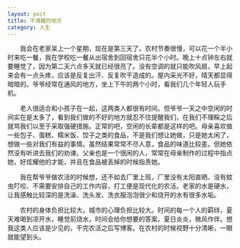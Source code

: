 ```yaml
---
layout: post
title: 不清醒的地方
category: 人生
---
```


&emsp;&emsp;我会在老家呆上一个星期，现在是第三天了。农村节奏很慢，可以花一个半小时来吃一餐，我在学校吃一餐从出宿舍到回宿舍只花半个小时。晚上十点钟左右就要睡觉了，因为第二天六点多天就已经很亮了。没有空调的就只能吹风扇，早上起来会有一点头疼，应该是反复出汗、反复吹干造成的。屋内采光不好，晴天都显得暗暗的。爷爷经常在通风的地方，坐上下午的两个小时，看我们几个年轻人玩手机。

&emsp;&emsp;老人很适合和小孩子在一起，这两类人都很有时间。但爷爷一天之中空闲的时间实在是太多了，看到我们做的不好的地方就忍不住提醒我们，在我们不理睬之后就骂我们以至于采取强硬措施。正常的吧，空闲的长辈都是这样的吧。母亲喜欢做一些包子、蛋糕、糯米饭、饺子之类的食品，不是我们想让她做，只是她太闲了，想做一些对我们有益的事情。虽然结果常常不尽人意，食品的味道比较差。但她依然没有听进去我们的劝谏。父亲也是一个很闲的人，常常在母亲制作的过程中指点她，好炫耀他的才能，并且在食品被丢掉的时候指责她。

&emsp;&emsp;我在帮爷爷做农活的时候想，还不如去厂里上班，厂里没有太阳直晒、没有蚊虫叮咬、不需要安排自己的工作内容，打工便是现代化的农活。老家的水是硬水，让我感触比较深的是洗澡、洗头发、洗衣服泡泡很少和烧开的水有很多水垢。

&emsp;&emsp;农村的身体负担比较大，城市的心理负担比较大。时间的每一个人的羁绊，夏天难喝到凉开水，睡觉前烧水，时间会给你想要的答案。夏日炎炎，微风作伴。想我这类人应该是少见的，干完农活之后写博客。在农村的时候视野十分清晰，一眼就能望到头。
